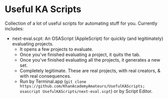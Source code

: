 # Useful KA Scripts

Collection of a lot of useful scripts for automating stuff for you.
Currently includes:
* next-eval.scpt: An OSAScript (AppleScript) for quickly (and legitimately) evaluating projects.
  * It opens a few projects to evaluate.
  * Once you've finished evaluating a project, it quits the tab.
  * Once you've finished evaluating all the projects, it generates a new set.
  * Completely legitimate. These are real projects, with real creators, & with real consequences.
  * Run by Terminal.app (`git clone https://github.com/KhanAcademyAmateurs/UsefulKAScripts; osascript UsefulKAScripts/next-eval.scpt`) or by Script Editor.
